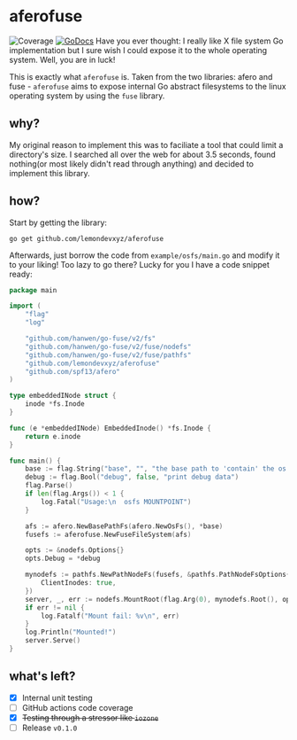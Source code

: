 # aferofuse
![Coverage](https://img.shields.io/badge/Coverage-100.0%25-brightgreen)
[![GoDocs](https://godocs.io/github.com/lemondevxyz/aferofuse?status.svg)](https://godocs.io/github.com/lemondevxyz/aferofuse)
Have you ever thought: I really like X file system Go implementation but I sure wish I could expose it to the whole operating system. Well, you are in luck!

This is exactly what `aferofuse` is. Taken from the two libraries: afero and fuse - `aferofuse` aims to expose internal Go abstract filesystems to the linux operating system by using the `fuse` library.

## why?
My original reason to implement this was to faciliate a tool that could limit a directory's size. I searched all over the web for about 3.5 seconds, found nothing(or most likely didn't read through anything) and decided to implement this library.

## how?
Start by getting the library:
``` shell
go get github.com/lemondevxyz/aferofuse
```

Afterwards, just borrow the code from `example/osfs/main.go` and modify it to your liking! Too lazy to go there? Lucky for you I have a code snippet ready:
```go
package main

import (
    "flag"
    "log"

    "github.com/hanwen/go-fuse/v2/fs"
    "github.com/hanwen/go-fuse/v2/fuse/nodefs"
    "github.com/hanwen/go-fuse/v2/fuse/pathfs"
    "github.com/lemondevxyz/aferofuse"
    "github.com/spf13/afero"
)

type embeddedINode struct {
    inode *fs.Inode
}

func (e *embeddedINode) EmbeddedInode() *fs.Inode {
    return e.inode
}

func main() {
    base := flag.String("base", "", "the base path to 'contain' the os filesystem")
    debug := flag.Bool("debug", false, "print debug data")
    flag.Parse()
    if len(flag.Args()) < 1 {
        log.Fatal("Usage:\n  osfs MOUNTPOINT")
    }

    afs := afero.NewBasePathFs(afero.NewOsFs(), *base)
    fusefs := aferofuse.NewFuseFileSystem(afs)

    opts := &nodefs.Options{}
    opts.Debug = *debug

    mynodefs := pathfs.NewPathNodeFs(fusefs, &pathfs.PathNodeFsOptions{
        ClientInodes: true,
    })
    server, _, err := nodefs.MountRoot(flag.Arg(0), mynodefs.Root(), opts)
    if err != nil {
        log.Fatalf("Mount fail: %v\n", err)
    }
    log.Println("Mounted!")
    server.Serve()
}

```

## what's left?
- [x] Internal unit testing
- [ ] GitHub actions code coverage
- [x] ~~Testing through a stressor like `iozone`~~
- [ ] Release `v0.1.0`
